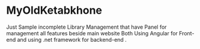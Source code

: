 # MyOldKetabkhone

Just Sample incomplete Library Management that have Panel for management all features beside main website Both Using Angular for Front-end and using .net framework for backend-end .
